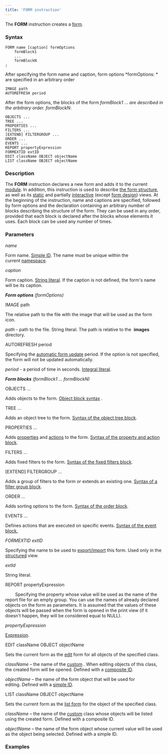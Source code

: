 ```yaml
---
title: 'FORM instruction'
---
```


The **FORM** instruction creates a [form](Forms.md). 

### Syntax

    FORM name [caption] formOptions
        formBlock1
        ...
        formBlockN
    ;

After specifying the form name and caption, form options *formOptions: * are specified in an arbitrary order

    IMAGE path 
    AUTOREFRESH period 

After the form options, the blocks of the form *formBlock1 ... are described in the arbitrary order. formBlockN*: 

    OBJECTS ... 
    TREE ...
    PROPERTIES ...
    FILTERS ...
    [EXTEND] FILTERGROUP ...
    ORDER ...
    EVENTS ...
    REPORT propertyExpression
    FORMEXTID extID
    EDIT className OBJECT objectName
    LIST className OBJECT objectName 

### Description

The **FORM** instruction declares a new form and adds it to the current [module](Modules.md). In addition, this instruction is used to describe [the form structure](Form_structure.md), as well as its [static](Static_view.md) and partially [interactive](Interactive_view.md) (except [form design](Form_design.md)) views. At the beginning of the instruction, name and captions are specified, followed by form options and the declaration containing an arbitrary number of blocks describing the structure of the form. They can be used in any order, provided that each block is declared after the blocks whose elements it uses. Each block can be used any number of times.

### Parameters

*name*

Form name. [Simple ID](IDs_1573053.html#IDs-id). The name must be unique within the current [namespace](Naming_35521066.html#Naming-namespace).

*caption*

Form caption. [String literal](IDs_1573053.html#IDs-strliteral). If the caption is not defined, the form's name will be its caption.

***Form options** (formOptions)*

IMAGE path

The relative path to the file with the image that will be used as the form icon. 

*path* - path to the file. String literal. The path is relative to the  **images** directory.

AUTOREFRESH period

Specifying the [automatic form update](Interactive-view_1573071.html#Interactiveview-extra) period. If the option is not specified, the form will not be updated automatically.

*period* - a period of time in seconds. [Integral literal](IDs_1573053.html#IDs-intliteral). 

***Form blocks** (*formBlock1 ... formBlockN*)*

OBJECTS ...

Adds objects to the form. [Object block syntax](Object_blocks.md) .

TREE ...

Adds an object tree to the form. [Syntax of the object tree block](Object-blocks_3866658.html#Objectblocks-tree).

PROPERTIES ...

Adds [properties](Properties.md) and [actions](Actions.md) to the form. [Syntax of the property and action block](Properties_and_actions_block.md).

FILTERS ...

Adds fixed filters to the form. [Syntax of the fixed filters block](Filters-and-sortings-block_3866671.html#Filtersandsortingsblock-fixedfilters).

\[EXTEND\] FILTERGROUP ...

Adds a group of filters to the form or extends an existing one. [Syntax of a filter group block](Filters-and-sortings-block_3866671.html#Filtersandsortingsblock-filtergroup).

ORDER ...

Adds sorting options to the form. [Syntax of the order block](Filters-and-sortings-block_3866671.html#Filtersandsortingsblock-sort).

EVENTS ...

Defines actions that are executed on specific events. [Syntax of the event block](Event-block_3866696.html#Eventblock-events)[.](Event_block.md)

*FORMEXTID extID*

Specifying the name to be used to [export/import](Structured-view_29884537.html#Structuredview-extid) this form. Used only in the [structured](Structured_view.md) view.

*extId*

String literal.

REPORT propertyExpression

        Specifying the property whose value will be used as the name of the report file for an empty group. You can use the names of already declared objects on the form as parameters. It is assumed that the values of these objects will be passed when the form is opened in the print view (if it doesn't happen, they will be considered equal to NULL).

*propertyExpression*

[Expression](Expression.md).

EDIT сlassName OBJECT objectName

Sets the current form as the [edit](Interactive-view_1573071.html#Interactiveview-edtClass) form for all objects of the specified class.

*className* – the name of the [custom](User_classes.md) . When editing objects of this class, the created form will be opened. Defined with a [composite ID](IDs_1573053.html#IDs-cid).

*objectName* – the name of the form object that will be used for editing. Defined with a [simple ID](IDs_1573053.html#IDs-id).

LIST сlassName OBJECT objectName

Sets the current form as the [list form](Interactive-view_1573071.html#Interactiveview-edtClass) for the object of the specified class. 

*className* – the name of the [custom](User_classes.md) class whose objects will be listed using the created form. Defined with a composite ID.

*objectName* – the name of the form object whose current value will be used as the object being selected. Defined with a simple ID.

### Examples



  
